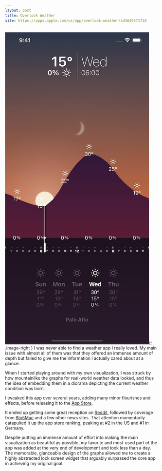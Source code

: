 ```yaml
---
layout: post
title: Overlook Weather
site: https://apps.apple.com/us/app/overlook-weather/id1639571738
---
```


![Overlook Weather](\public\overlook-weather.jpg){: .image-right }
I was never able to find a weather app I really loved. My main issue with almost all of them was that they offered an immense amount of depth but failed to give me the information I actually cared about at a glance.

When I started playing around with my own visualization, I was struck by how mountainlike the graphs for real-world weather data looked, and thus the idea of embedding them in a diorama depicting the current weather condition was born.

I tweaked this app over several years, adding many minor flourishes and effects, before releasing it to the [App Store](https://apps.apple.com/us/app/overlook-weather/id1639571738).

It ended up getting some great reception on [Reddit](https://www.reddit.com/r/apple/comments/xtktxd/i_made_an_app_that_visualizes_weather_instead_of/), followed by coverage from [9to5Mac](https://9to5mac.com/2022/10/07/overlook-weather-beautiful-ui-and-free/) and a few other news sites. That attention momentarily catapulted it up the app store ranking, peaking at #2 in the US and #1 in Germany.

Despite putting an immense amount of effort into making the main visualization as beautiful as possible, my favorite and most-used part of the app was added at the very end of development and took less than a day. The memorable, glanceable design of the graphs allowed me to create a highly abstracted lock screen widget that arguably surpassed the core app in achieving my original goal.
